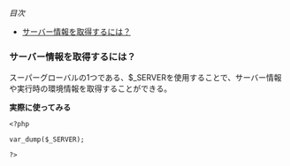 *目次*
* [サーバー情報を取得するには？](#サーバー情報を取得するには？)

### サーバー情報を取得するには？
スーパーグローバルの1つである、$_SERVERを使用することで、サーバー情報や実行時の環境情報を取得することができる。

**実際に使ってみる**

    <?php

    var_dump($_SERVER);

    ?>
